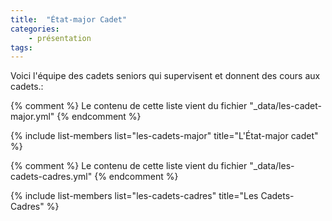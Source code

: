 ```yaml
---
title:  "État-major Cadet"  
categories:
    - présentation  
tags:
---
```


Voici l'équipe des cadets seniors qui supervisent et donnent des cours aux cadets.:


{% comment %}
Le contenu de cette liste vient du fichier "_data/les-cadet-major.yml" 
{% endcomment %}

{% include list-members 
    list="les-cadets-major" 
    title="L'État-major cadet" 
%}


{% comment %}
Le contenu de cette liste vient du fichier "_data/les-cadets-cadres.yml" 
{% endcomment %}

{% include list-members 
    list="les-cadets-cadres" 
    title="Les Cadets-Cadres"
%}